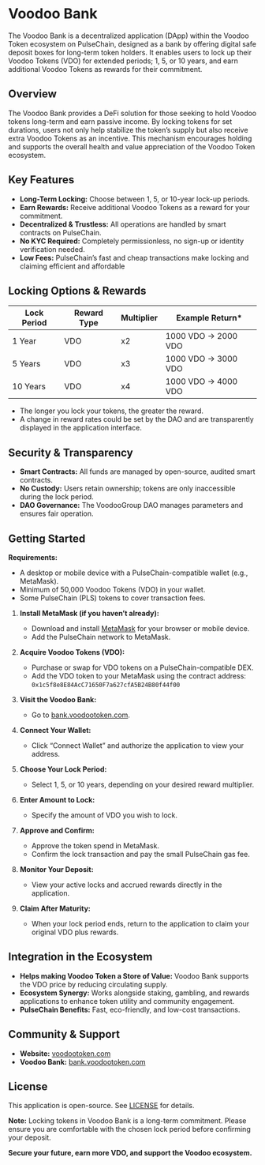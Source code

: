 # Voodoo Bank

The Voodoo Bank is a decentralized application (DApp) within the Voodoo Token ecosystem on PulseChain, designed as a bank by offering digital safe deposit boxes for long-term token holders. It enables users to lock up their Voodoo Tokens (VDO) for extended periods; 1, 5, or 10 years, and earn additional Voodoo Tokens as rewards for their commitment.

## Overview

The Voodoo Bank provides a DeFi solution for those seeking to hold Voodoo tokens long-term and earn passive income. By locking tokens for set durations, users not only help stabilize the token’s supply but also receive extra Voodoo Tokens as an incentive. This mechanism encourages holding and supports the overall health and value appreciation of the Voodoo Token ecosystem.

## Key Features

- **Long-Term Locking:** Choose between 1, 5, or 10-year lock-up periods.
- **Earn Rewards:** Receive additional Voodoo Tokens as a reward for your commitment.
- **Decentralized & Trustless:** All operations are handled by smart contracts on PulseChain.
- **No KYC Required:** Completely permissionless, no sign-up or identity verification needed.
- **Low Fees:** PulseChain’s fast and cheap transactions make locking and claiming efficient and affordable

## Locking Options & Rewards


| Lock Period | Reward Type | Multiplier | Example Return*           |
|-------------|-------------|------------|---------------------------|
| 1 Year      | VDO         | x2         | 1000 VDO → 2000 VDO       |
| 5 Years     | VDO         | x3         | 1000 VDO → 3000 VDO       |
| 10 Years    | VDO         | x4         | 1000 VDO → 4000 VDO       |


- The longer you lock your tokens, the greater the reward.
- A change in reward rates could be set by the DAO and are transparently displayed in the application interface.

## Security & Transparency

- **Smart Contracts:** All funds are managed by open-source, audited smart contracts.
- **No Custody:** Users retain ownership; tokens are only inaccessible during the lock period.
- **DAO Governance:** The VoodooGroup DAO manages parameters and ensures fair operation.

## Getting Started

**Requirements:**
- A desktop or mobile device with a PulseChain-compatible wallet (e.g., MetaMask).
- Minimum of 50,000 Voodoo Tokens (VDO) in your wallet.
- Some PulseChain (PLS) tokens to cover transaction fees.


1. **Install MetaMask (if you haven’t already):**
   - Download and install [MetaMask](https://metamask.io/) for your browser or mobile device.
   - Add the PulseChain network to MetaMask.

2. **Acquire Voodoo Tokens (VDO):**
   - Purchase or swap for VDO tokens on a PulseChain-compatible DEX.
   - Add the VDO token to your MetaMask using the contract address:  
     `0x1c5f8e8E84AcC71650F7a627cfA5B24B80f44f00`

3. **Visit the Voodoo Bank:**
   - Go to [bank.voodootoken.com](https://bank.voodootoken.com).

4. **Connect Your Wallet:**
   - Click “Connect Wallet” and authorize the application to view your address.

5. **Choose Your Lock Period:**
   - Select 1, 5, or 10 years, depending on your desired reward multiplier.

6. **Enter Amount to Lock:**
   - Specify the amount of VDO you wish to lock.

7. **Approve and Confirm:**
   - Approve the token spend in MetaMask.
   - Confirm the lock transaction and pay the small PulseChain gas fee.

8. **Monitor Your Deposit:**
   - View your active locks and accrued rewards directly in the application.

9. **Claim After Maturity:**
   - When your lock period ends, return to the application to claim your original VDO plus rewards.

## Integration in the Ecosystem

- **Helps making Voodoo Token a Store of Value:** Voodoo Bank supports the VDO price by reducing circulating supply.
- **Ecosystem Synergy:** Works alongside staking, gambling, and rewards applications to enhance token utility and community engagement.
- **PulseChain Benefits:** Fast, eco-friendly, and low-cost transactions.

## Community & Support

- **Website:** [voodootoken.com](https://www.voodootoken.com)
- **Voodoo Bank:** [bank.voodootoken.com](bank.voodootoken.com)

## License

This application is open-source. See [LICENSE](LICENSE) for details.

**Note:** Locking tokens in Voodoo Bank is a long-term commitment. Please ensure you are comfortable with the chosen lock period before confirming your deposit.

**Secure your future, earn more VDO, and support the Voodoo ecosystem.**
